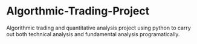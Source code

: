 # Algorthmic-Trading-Project
Algorithmic trading and quantitative analysis project using python to carry out both technical analysis and fundamental analysis programatically.
